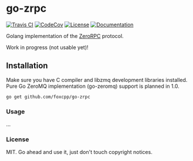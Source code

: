 # go-zrpc

[![Travis CI](https://img.shields.io/travis/com/foxcpp/go-zrpc.svg?style=flat-square&logo=Linux)](https://travis-ci.com/foxcpp/go-zrpc)
[![CodeCov](https://img.shields.io/codecov/c/github/foxcpp/go-zrpc.svg?style=flat-square)](https://codecov.io/gh/foxcpp/go-zrpc)
[![License](https://img.shields.io/github/license/foxcpp/go-zrpc.svg?style=flat-square)](https://github.com/foxcpp/go-zrpc/blob/master/LICENSE)
[![Documentation](https://img.shields.io/badge/godoc-reference-blue.svg?style=flat-square)](https://godoc.org/github.com/foxcpp/go-zrpc)

Golang implementation of the [ZeroRPC] protocol.

Work in progress (not usable yet)!

## Installation

Make sure you have C compiler and libzmq development libraries installed.
Pure Go ZeroMQ implementation (go-zeromq) support is planned in 1.0.

```
go get github.com/foxcpp/go-zrpc
```

### Usage

...

### License

MIT. Go ahead and use it, just don't touch copyright notices.

[ZeroRPC]: https://zerorpc.io
